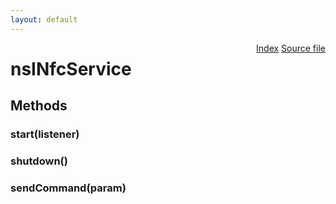 ```yaml
---
layout: default
---
```

<div class='links' style='float:right'><a href="../index.html">Index</a>
<a href="http://dxr.mozilla.org/mozilla-central/source/dom/nfc/gonk/nsINfcService.idl">Source file</a>
</div>

# nsINfcService #

## Methods ##

### start(listener) ###

### shutdown() ###

### sendCommand(param) ###
